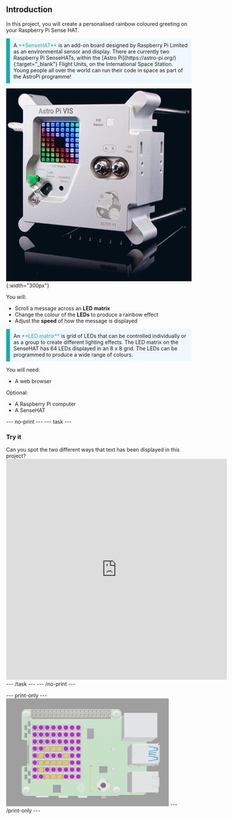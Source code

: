 ## Introduction

In this project, you will create a personalised rainbow coloured greeting on your Raspberry Pi Sense HAT. 

<p style="border-left: solid; border-width:10px; border-color: #0faeb0; background-color: aliceblue; padding: 10px;">
A <span style="color: #0faeb0">**SenseHAT**</span> is an add-on board designed by Raspberry Pi Limited as an environmental sensor and display. There are currently two Raspberry Pi SenseHATs, within the [Astro Pi](https://astro-pi.org/){:target="_blank"} Flight Units, on the International Space Station. Young people all over the world can run their code in space as part of the AstroPi programme!
</p>

![The Astro Pi flight unit.](images/flight_unit.jpg){:width="300px"}

You will:
+ Scroll a message across an **LED matrix**
+ Change the colour of the **LEDs** to produce a rainbow effect
+ Adjust the **speed** of how the message is displayed

<p style="border-left: solid; border-width:10px; border-color: #0faeb0; background-color: aliceblue; padding: 10px;">
An <span style="color: #0faeb0">**LED matrix**</span> is grid of LEDs that can be controlled individually or as a group to create different lighting effects. The LED matrix on the SenseHAT has 64 LEDs displayed in an 8 x 8 grid. The LEDs can be programmed to produce a wide range of colours.
</p>

You will need:
+ A web browser

Optional:
+ A Raspberry Pi computer
+ A SenseHAT

--- no-print ---
--- task ---
### Try it
<div style="display: flex; flex-wrap: wrap">
<div style="flex-basis: 175px; flex-grow: 1">  
Can you spot the two different ways that text has been displayed in this project?
</div>
</div>
<div class="trinket">
<iframe src="https://trinket.io/embed/python/5412a2e393?outputOnly=true&runOption=run" width="600" height="600" frameborder="0" marginwidth="0" marginheight="0" allowfullscreen></iframe>
</div>
--- /task ---
--- /no-print ---

--- print-only ---
![Completed project](images/solution.PNG)
--- /print-only ---